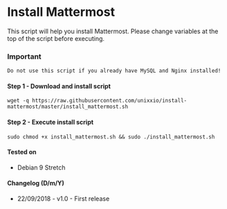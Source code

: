# Install Mattermost

This script will help you install Mattermost. Please change variables at the top of the script before executing.

### Important

`Do not use this script if you already have MySQL and Nginx installed!`

#### Step 1 - Download and install script

```
wget -q https://raw.githubusercontent.com/unixxio/install-mattermost/master/install_mattermost.sh
```

#### Step 2 - Execute install script

```
sudo chmod +x install_mattermost.sh && sudo ./install_mattermost.sh
```

#### Tested on

* Debian 9 Stretch

#### Changelog (D/m/Y)

* 22/09/2018 - v1.0 - First release
